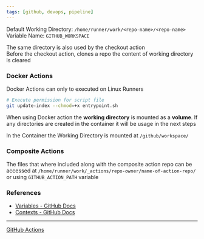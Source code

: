 ```yaml
---
tags: [github, devops, pipeline]
---
```


Default Working Directory: `/home/runner/work/<repo-name>/<repo-name>`  
Variable Name: `GITHUB_WORKSPACE`  

The same directory is also used by the checkout action  
Before the checkout action, clones a repo the content of working directory is cleared   

### Docker Actions

Docker Actions can only to executed on Linux Runners  

```bash
# Execute permission for script file
git update-index --chmod=+x entrypoint.sh
```

When using Docker action the **working directory** is mounted as a **volume**. If any directories are created in the container it will be usage in the next steps  

In the Container the Working Directory is mounted at `/github/workspace/`

### Composite Actions

The files that where included along with the composite action repo can be accessed at `/home/runner/work/_actions/repo-owner/name-of-action-repo/` or using `GITHUB_ACTION_PATH` variable

### References

- [Variables - GitHub Docs](https://docs.github.com/en/actions/learn-github-actions/variables)
- [Contexts - GitHub Docs](https://docs.github.com/en/actions/learn-github-actions/contexts#context-availability)

---

[GitHub Actions](GitHub%20Actions.md)
